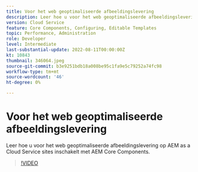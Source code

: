 ```yaml
---
title: Voor het web geoptimaliseerde afbeeldingslevering
description: Leer hoe u voor het web geoptimaliseerde afbeeldingslevering op AEM as a Cloud Service sites inschakelt met AEM Core Components.
version: Cloud Service
feature: Core Components, Configuring, Editable Templates
topic: Performance, Administration
role: Developer
level: Intermediate
last-substantial-update: 2022-08-11T00:00:00Z
kt: 10843
thumbnail: 346064.jpeg
source-git-commit: b3e9251bdb18a008be95c1fa9e5c79252a74fc98
workflow-type: tm+mt
source-wordcount: '46'
ht-degree: 0%

---
```



# Voor het web geoptimaliseerde afbeeldingslevering

Leer hoe u voor het web geoptimaliseerde afbeeldingslevering op AEM as a Cloud Service sites inschakelt met AEM Core Components.

>[!VIDEO](https://video.tv.adobe.com/v/346064?quality=12&learn=on)
